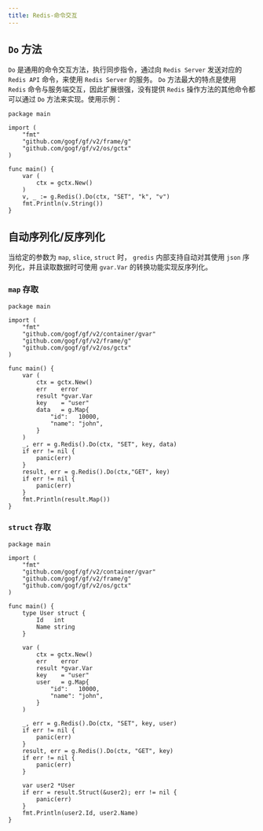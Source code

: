 ```yaml
---
title: Redis-命令交互
---
```


## `Do` 方法

`Do` 是通用的命令交互方法，执行同步指令，通过向 `Redis Server` 发送对应的 `Redis API` 命令，来使用 `Redis Server` 的服务。 `Do` 方法最大的特点是使用 `Redis` 命令与服务端交互，因此扩展很强，没有提供 `Redis` 操作方法的其他命令都可以通过 `Do` 方法来实现。使用示例：

```
package main

import (
	"fmt"
	"github.com/gogf/gf/v2/frame/g"
	"github.com/gogf/gf/v2/os/gctx"
)

func main() {
	var (
		ctx = gctx.New()
	)
	v, _ := g.Redis().Do(ctx, "SET", "k", "v")
	fmt.Println(v.String())
}
```

## 自动序列化/反序列化

当给定的参数为 `map`, `slice`, `struct` 时， `gredis` 内部支持自动对其使用 `json` 序列化，并且读取数据时可使用 `gvar.Var` 的转换功能实现反序列化。

### `map` 存取

```
package main

import (
	"fmt"
	"github.com/gogf/gf/v2/container/gvar"
	"github.com/gogf/gf/v2/frame/g"
	"github.com/gogf/gf/v2/os/gctx"
)

func main() {
	var (
		ctx = gctx.New()
		err    error
		result *gvar.Var
		key    = "user"
		data   = g.Map{
			"id":   10000,
			"name": "john",
		}
	)
	_, err = g.Redis().Do(ctx, "SET", key, data)
	if err != nil {
		panic(err)
	}
	result, err = g.Redis().Do(ctx,"GET", key)
	if err != nil {
		panic(err)
	}
	fmt.Println(result.Map())
}
```

### `struct` 存取

```
package main

import (
	"fmt"
	"github.com/gogf/gf/v2/container/gvar"
	"github.com/gogf/gf/v2/frame/g"
	"github.com/gogf/gf/v2/os/gctx"
)

func main() {
	type User struct {
		Id   int
		Name string
	}

	var (
		ctx = gctx.New()
		err    error
		result *gvar.Var
		key    = "user"
		user   = g.Map{
			"id":   10000,
			"name": "john",
		}
	)

	_, err = g.Redis().Do(ctx, "SET", key, user)
	if err != nil {
		panic(err)
	}
	result, err = g.Redis().Do(ctx, "GET", key)
	if err != nil {
		panic(err)
	}

	var user2 *User
	if err = result.Struct(&user2); err != nil {
		panic(err)
	}
	fmt.Println(user2.Id, user2.Name)
}
```